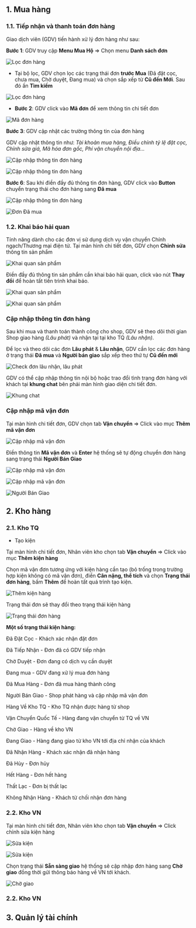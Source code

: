 
## 1. Mua hàng

### 1.1. Tiếp nhận và thanh toán đơn hàng

Giao dịch viên (GDV) tiến hành xử lý đơn hàng như sau:

**Bước 1**: GDV truy cập **Menu Mua Hộ** => Chọn menu **Danh sách đơn** 

![Lọc đơn hàng](https://user-images.githubusercontent.com/73226975/175575370-3225c8a0-9db2-47e0-864d-c2ee83ce2db1.png)

- Tại bộ lọc, GDV chọn lọc các trạng thái đơn **trước Mua** (Đã đặt cọc, chưa mua, Chờ duyệt, Đang mua) và chọn sắp xếp từ **Cũ đến Mới**. Sau đó ấn **Tìm kiếm**

![Lọc đơn hàng](https://user-images.githubusercontent.com/73226975/175576092-c8060105-b50f-4cb5-9ea9-af90dd60b049.png)

- **Bước 2**: GDV click vào **Mã đơn** để xem thông tin chi tiết đơn

![Mã đơn hàng](https://user-images.githubusercontent.com/73226975/175576561-25cf11e9-a68c-4b72-823e-101be3ce6bf6.png)

**Bước 3**: GDV cập nhật các trường thông tin của đơn hàng

GDV cập nhật thông tin như: *Tài khoản mua hàng, Điều chỉnh tỷ lệ đặt cọc, Chỉnh sửa giá, Mã hóa đơn gốc, Phí vận chuyển nội địa...*

![Cập nhập thông tin đơn hàng](https://user-images.githubusercontent.com/73226975/175577634-8f272dc1-1601-4d54-ae4d-4c26f362c9a3.png)

![Cập nhập thông tin đơn hàng](https://user-images.githubusercontent.com/73226975/175591309-b1eebc8f-8bdd-4bcb-bf1d-dadca1ff06f6.png)

**Bước 6**: Sau khi điền đầy đủ thông tin đơn hàng, GDV click vào **Button** chuyển trạng thái cho đơn hàng sang **Đã mua**

![Cập nhập thông tin đơn hàng](https://user-images.githubusercontent.com/73226975/175578331-55f2e2db-0775-4ee3-bdce-894cf5de6fa1.png)

![Đơn Đã mua](https://user-images.githubusercontent.com/73226975/175606385-4811378e-8bf0-4af6-aa86-cdce7089916c.png)

### 1.2. Khai báo hải quan
Tính năng dành cho các đơn vị sử dụng dịch vụ vận chuyển Chính ngạch/Thương mại điện tử.
Tại màn hình chi tiết đơn, GDV chọn **Chỉnh sửa** thông tin sản phẩm

![Khai quan sản phẩm](https://user-images.githubusercontent.com/73226975/175604215-6ba83445-5077-42c8-8c66-1e8a22c84701.png)

Điền đầy đủ thông tin sản phẩm cần khai báo hải quan, click vào nút **Thay đổi** để hoàn tất tiến trình khai báo.

![Khai quan sản phẩm](https://user-images.githubusercontent.com/73226975/175604006-bdff84a6-9cca-44e5-b073-1a6ff901de7d.png)

![Khai quan sản phẩm](https://user-images.githubusercontent.com/73226975/175604459-baf1ff6b-58d7-47eb-988b-9d027efc60d7.png)

### Cập nhập thông tin đơn hàng

Sau khi mua và thanh toán thành công cho shop, GDV sẽ theo dõi thời gian Shop giao hàng *(Lâu phát)* và nhận tại tại kho TQ *(Lâu nhận)*.

Để lọc và theo dõi các đơn **Lâu phát** & **Lâu nhận**, GDV cần lọc các đơn hàng ở trạng thái **Đã mua** và **Người bán giao** sắp xếp theo thứ tự **Cũ đến mới**

![Check đơn lâu nhận, lâu phát](https://user-images.githubusercontent.com/73226975/175611704-3fe76074-be28-4ebc-b86d-252e1b1c447a.png)

GDV có thể cập nhập thông tin nội bộ hoặc trao đổi tình trạng đơn hàng với khách tại **khung chat** bên phải màn hình giao diện chi tiết đơn.

![Khung chat](https://user-images.githubusercontent.com/73226975/175612115-72bce75d-67cf-4d4b-b542-d79765de9f85.png)

### Cập nhập mã vận đơn

Tại màn hình chi tiết đơn, GDV chọn tab **Vận chuyển** => Click vào mục **Thêm mã vận đơn**

![Cập nhập mã vận đơn](https://user-images.githubusercontent.com/73226975/175607161-1bf98b67-7635-48f1-9d0d-e47cb1bbf3a5.png)

Điền thông tin **Mã vận đơn** và **Enter** hệ thống sẽ tự động chuyển đơn hàng sang trạng thái **Người Bán Giao**

![Cập nhập mã vận đơn](https://user-images.githubusercontent.com/73226975/175608670-3fe96e1b-362f-4c02-8277-0d192fc3ac7b.png)

![Cập nhập mã vận đơn](https://user-images.githubusercontent.com/73226975/175609071-15362a44-8f42-4101-9469-2ca5082db4b8.png)

![Người Bán Giao](https://user-images.githubusercontent.com/73226975/175609260-c9b1fb7f-7e94-4c74-a495-67e487816c1e.png)

## 2. Kho hàng
### 2.1. Kho TQ
- Tạo kiện

Tại màn hình chi tiết đơn, Nhân viên kho chọn tab **Vận chuyển** => Click vào mục **Thêm kiện hàng**

Chọn mã vận đơn tương ứng với kiện hàng cần tạo (bỏ trống trong trường hợp kiện không có mã vận đơn), điền **Cân nặng, thể tích** và chọn **Trạng thái đơn hàng**, bấm **Thêm** để hoàn tất quá trình tạo kiện.

![Thêm kiện hàng](https://user-images.githubusercontent.com/73226975/175648085-66a7b669-c88d-458f-a61b-592b57926b66.png)

Trạng thái đơn sẽ thay đổi theo trạng thái kiện hàng

![Trạng thái đơn hàng](https://user-images.githubusercontent.com/73226975/175649599-54c7d3d4-3e1c-44f2-94f5-129c56e7eb07.png)

**Một số trạng thái kiện hàng:**

Đã Đặt Cọc - Khách xác nhận đặt đơn

Đã Tiếp Nhận - Đơn đã có GDV tiếp nhận

Chờ Duyệt - Đơn đang có dịch vụ cần duyệt

Đang mua - GDV đang xử lý mua đơn hàng

Đã Mua Hàng - Đơn đã mua hàng thành công

Người Bán Giao - Shop phát hàng và cập nhập mã vận đơn

Hàng Về Kho TQ - Kho TQ nhận được hàng từ shop
  
Vận Chuyển Quốc Tế - Hàng đang vận chuyển từ TQ về VN

Chờ Giao - Hàng về kho VN

Đang Giao - Hàng đang giao từ kho VN tới địa chỉ nhận của khách

Đã Nhận Hàng - Khách xác nhận đã nhận hàng

Đã Hủy - Đơn hủy

Hết Hàng - Đơn hết hàng

Thất Lạc - Đơn bị thất lạc 

Không Nhận Hàng - Khách từ chối nhận đơn hàng

### 2.2. Kho VN

Tại màn hình chi tiết đơn, Nhân viên kho chọn tab **Vận chuyển** => Click chỉnh sửa kiện hàng

![Sửa kiện](https://user-images.githubusercontent.com/73226975/175654321-177b010c-acee-4048-9c13-d97ea0f4a6e3.png)


![Sửa kiện](https://user-images.githubusercontent.com/73226975/175653050-0a872e4b-07f3-4e84-9b81-1e48c9b7e0f0.png)

Chọn trạng thái **Sẵn sàng giao** hệ thống sẽ cập nhập đơn hàng sang **Chờ giao** đồng thời gửi thông báo hàng về VN tới khách.

![Chờ giao](https://user-images.githubusercontent.com/73226975/175654597-eeb58a19-c548-409d-b9b4-93b6f9284863.png)


### 2.2. Kho VN
## 3. Quản lý tài chính

